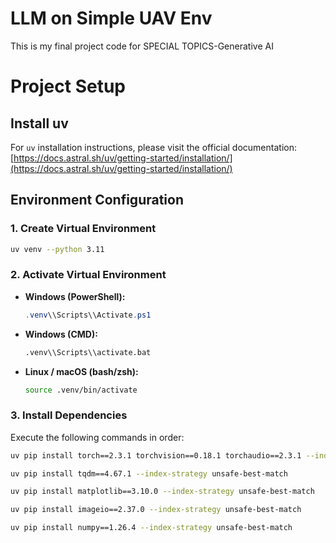 # LLM on Simple UAV Env
This is my final project code for SPECIAL TOPICS-Generative AI

# Project Setup

## Install uv

For `uv` installation instructions, please visit the official documentation: [https://docs.astral.sh/uv/getting-started/installation/](https://docs.astral.sh/uv/getting-started/installation/)

## Environment Configuration

### 1. Create Virtual Environment

```bash
uv venv --python 3.11
```

### 2. Activate Virtual Environment

-   **Windows (PowerShell):**
    ```powershell
    .venv\\Scripts\\Activate.ps1
    ```
-   **Windows (CMD):**
    ```cmd
    .venv\\Scripts\\activate.bat
    ```
-   **Linux / macOS (bash/zsh):**
    ```bash
    source .venv/bin/activate
    ```

### 3. Install Dependencies

Execute the following commands in order:

```bash
uv pip install torch==2.3.1 torchvision==0.18.1 torchaudio==2.3.1 --index-url https://download.pytorch.org/whl/cu121
```

```bash
uv pip install tqdm==4.67.1 --index-strategy unsafe-best-match
```
```bash
uv pip install matplotlib==3.10.0 --index-strategy unsafe-best-match
```
```bash
uv pip install imageio==2.37.0 --index-strategy unsafe-best-match
```
```bash
uv pip install numpy==1.26.4 --index-strategy unsafe-best-match
```
